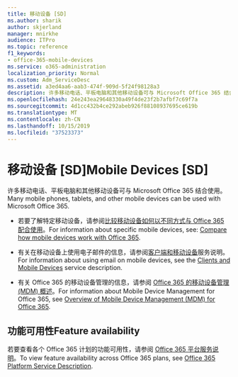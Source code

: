 ```yaml
---
title: 移动设备 [SD]
ms.author: sharik
author: skjerland
manager: mnirkhe
audience: ITPro
ms.topic: reference
f1_keywords:
- office-365-mobile-devices
ms.service: o365-administration
localization_priority: Normal
ms.custom: Adm_ServiceDesc
ms.assetid: a3ed4aa6-aab3-474f-909d-5f24f98128a3
description: 许多移动电话、平板电脑和其他移动设备可与 Microsoft Office 365 结合使用。
ms.openlocfilehash: 24e243ea29648330a49f4de23f2b7afbf7c69f7a
ms.sourcegitcommit: 4d1cc432b4ce292abeb926f88108937695ce619b
ms.translationtype: MT
ms.contentlocale: zh-CN
ms.lasthandoff: 10/15/2019
ms.locfileid: "37523373"
---
```

# <a name="mobile-devices-sd"></a><span data-ttu-id="f9a1c-103">移动设备 [SD]</span><span class="sxs-lookup"><span data-stu-id="f9a1c-103">Mobile Devices [SD]</span></span>

<span data-ttu-id="f9a1c-104">许多移动电话、平板电脑和其他移动设备可与 Microsoft Office 365 结合使用。</span><span class="sxs-lookup"><span data-stu-id="f9a1c-104">Many mobile phones, tablets, and other mobile devices can be used with Microsoft Office 365.</span></span> 
  
- <span data-ttu-id="f9a1c-105">若要了解特定移动设备，请参阅[比较移动设备如何以不同方式与 Office 365 配合使用](https://go.microsoft.com/fwlink/p/?LinkId=282337)。</span><span class="sxs-lookup"><span data-stu-id="f9a1c-105">For information about specific mobile devices, see: [Compare how mobile devices work with Office 365](https://go.microsoft.com/fwlink/p/?LinkId=282337).</span></span>
    
- <span data-ttu-id="f9a1c-106">有关在移动设备上使用电子邮件的信息，请参阅[客户端和移动设备](../exchange-online-service-description/clients-and-mobile-devices.md)服务说明。</span><span class="sxs-lookup"><span data-stu-id="f9a1c-106">For information about using email on mobile devices, see the [Clients and Mobile Devices](../exchange-online-service-description/clients-and-mobile-devices.md) service description.</span></span> 
    
- <span data-ttu-id="f9a1c-107">有关 Office 365 的移动设备管理的信息，请参阅 [Office 365 的移动设备管理 (MDM) 概述](https://go.microsoft.com/fwlink/?linkid=808602)。</span><span class="sxs-lookup"><span data-stu-id="f9a1c-107">For information about Mobile Device Management for Office 365, see [Overview of Mobile Device Management (MDM) for Office 365](https://go.microsoft.com/fwlink/?linkid=808602).</span></span>
    
## <a name="feature-availability"></a><span data-ttu-id="f9a1c-108">功能可用性</span><span class="sxs-lookup"><span data-stu-id="f9a1c-108">Feature availability</span></span>

<span data-ttu-id="f9a1c-109">若要查看各个 Office 365 计划的功能可用性，请参阅 [Office 365 平台服务说明](office-365-platform-service-description.md)。</span><span class="sxs-lookup"><span data-stu-id="f9a1c-109">To view feature availability across Office 365 plans, see [Office 365 Platform Service Description](office-365-platform-service-description.md).</span></span>
  

